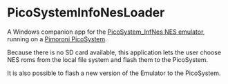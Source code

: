 # PicoSystemInfoNesLoader

A Windows companion app for the [PicoSystem_InfNes NES emulator](https://github.com/fhoedemakers/PicoSystem_InfoNes), running on a [Pimoroni PicoSystem](https://shop.pimoroni.com/products/picosystem).

Because there is no SD card available, this application lets the user choose NES roms from the local file system and flash them to the PicoSystem.

It is also possible to flash a new version of the Emulator to the PicoSystem.


